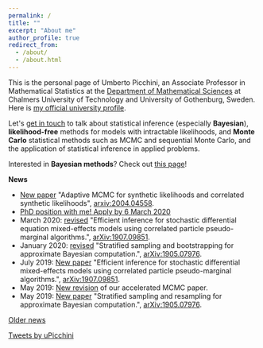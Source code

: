 ```yaml
---
permalink: /
title: ""
excerpt: "About me"
author_profile: true
redirect_from: 
  - /about/
  - /about.html
---
```


This is the personal page of Umberto Picchini, an Associate Professor in Mathematical Statistics at the [Department of Mathematical Sciences](https://www.chalmers.se/en/departments/math/Pages/default.aspx) at Chalmers University of Technology and University of Gothenburg, Sweden. Here is <a href="https://www.chalmers.se/en/staff/Pages/picchini.aspx">my official university profile</a>.

Let's [get in touch](contact) to talk about statistical inference (especially **Bayesian**), **likelihood-free** methods for models with intractable likelihoods, and **Monte Carlo** statistical methods such as MCMC and sequential Monte Carlo, and the application of statistical inference in applied problems.

Interested in **Bayesian methods**? Check out [this page](bayes)!


**News**

- [New paper](https://arxiv.org/abs/2004.04558) "Adaptive MCMC for synthetic likelihoods and correlated synthetic likelihoods", [arxiv:2004.04558](https://arxiv.org/abs/2004.04558).
- [PhD position with me! Apply by 6 March 2020](https://www.chalmers.se/en/departments/math/research/research-groups/AIMS/Pages/ai-project-5.aspx) 
- March 2020: [revised](https://arxiv.org/abs/1907.09851) "Efficient inference for stochastic differential equation mixed-effects models using correlated particle pseudo-marginal algorithms.", [arXiv:1907.09851](https://arxiv.org/abs/1907.09851).
- January 2020: [revised](http://arxiv.org/abs/1905.07976) "Stratified sampling and bootstrapping for approximate Bayesian computation.", [arXiv:1905.07976](http://arxiv.org/abs/1905.07976).
- July 2019: [New paper](https://arxiv.org/abs/1907.09851) "Efficient inference for stochastic differential mixed-effects models using correlated particle pseudo-marginal algorithms.", [arXiv:1907.09851](https://arxiv.org/abs/1907.09851).
- May 2019: [New revision](https://arxiv.org/abs/1806.05982) of our accelerated MCMC paper.
- May 2019: [New paper](http://arxiv.org/abs/1905.07976) "Stratified sampling and resampling for approximate Bayesian computation.", [arXiv:1905.07976](http://arxiv.org/abs/1905.07976).

[Older news](oldnews)

<a class="twitter-timeline" data-width="600" data-height="1000" href="https://twitter.com/uPicchini?ref_src=twsrc%5Etfw">Tweets by uPicchini</a> <script async src="https://platform.twitter.com/widgets.js" charset="utf-8"></script> 

